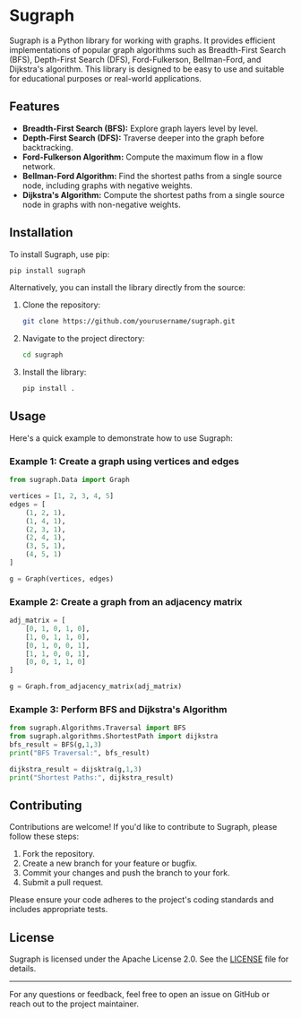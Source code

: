 # Sugraph

Sugraph is a Python library for working with graphs. It provides efficient implementations of popular graph algorithms such as Breadth-First Search (BFS), Depth-First Search (DFS), Ford-Fulkerson, Bellman-Ford, and Dijkstra's algorithm. This library is designed to be easy to use and suitable for educational purposes or real-world applications.

## Features
- **Breadth-First Search (BFS):** Explore graph layers level by level.
- **Depth-First Search (DFS):** Traverse deeper into the graph before backtracking.
- **Ford-Fulkerson Algorithm:** Compute the maximum flow in a flow network.
- **Bellman-Ford Algorithm:** Find the shortest paths from a single source node, including graphs with negative weights.
- **Dijkstra's Algorithm:** Compute the shortest paths from a single source node in graphs with non-negative weights.

## Installation

To install Sugraph, use pip:

```bash
pip install sugraph
```

Alternatively, you can install the library directly from the source:

1. Clone the repository:

   ```bash
   git clone https://github.com/yourusername/sugraph.git
   ```

2. Navigate to the project directory:

   ```bash
   cd sugraph
   ```

3. Install the library:

   ```bash
   pip install .
   ```

## Usage

Here's a quick example to demonstrate how to use Sugraph:

### Example 1: Create a graph using vertices and edges

```python
from sugraph.Data import Graph

vertices = [1, 2, 3, 4, 5]
edges = [
    (1, 2, 1),
    (1, 4, 1),
    (2, 3, 1),
    (2, 4, 1),
    (3, 5, 1),
    (4, 5, 1)
]

g = Graph(vertices, edges)
```

### Example 2: Create a graph from an adjacency matrix

```python
adj_matrix = [
    [0, 1, 0, 1, 0],
    [1, 0, 1, 1, 0],
    [0, 1, 0, 0, 1],
    [1, 1, 0, 0, 1],
    [0, 0, 1, 1, 0]
]

g = Graph.from_adjacency_matrix(adj_matrix)
```

### Example 3: Perform BFS and Dijkstra's Algorithm

```python
from sugraph.Algorithms.Traversal import BFS
from sugraph.algorithms.ShortestPath import dijkstra
bfs_result = BFS(g,1,3)
print("BFS Traversal:", bfs_result)

dijkstra_result = dijsktra(g,1,3)
print("Shortest Paths:", dijkstra_result)
```

## Contributing

Contributions are welcome! If you'd like to contribute to Sugraph, please follow these steps:

1. Fork the repository.
2. Create a new branch for your feature or bugfix.
3. Commit your changes and push the branch to your fork.
4. Submit a pull request.

Please ensure your code adheres to the project's coding standards and includes appropriate tests.

## License

Sugraph is licensed under the Apache License 2.0. See the [LICENSE](https://github.com/umutyunusoglu/sugraph/blob/main/LICENSE.md) file for details.

---

For any questions or feedback, feel free to open an issue on GitHub or reach out to the project maintainer.


